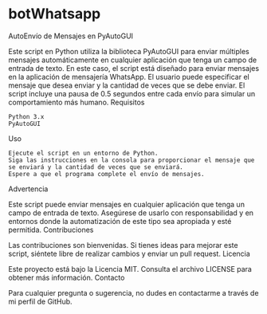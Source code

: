 # botWhatsapp

AutoEnvío de Mensajes en PyAutoGUI

Este script en Python utiliza la biblioteca PyAutoGUI para enviar múltiples mensajes automáticamente en cualquier aplicación que tenga un campo de entrada de texto. En este caso, el script está diseñado para enviar mensajes en la aplicación de mensajería WhatsApp. El usuario puede especificar el mensaje que desea enviar y la cantidad de veces que se debe enviar. El script incluye una pausa de 0.5 segundos entre cada envío para simular un comportamiento más humano.
Requisitos

    Python 3.x
    PyAutoGUI

Uso

    Ejecute el script en un entorno de Python.
    Siga las instrucciones en la consola para proporcionar el mensaje que se enviará y la cantidad de veces que se enviará.
    Espere a que el programa complete el envío de mensajes.

Advertencia

Este script puede enviar mensajes en cualquier aplicación que tenga un campo de entrada de texto. Asegúrese de usarlo con responsabilidad y en entornos donde la automatización de este tipo sea apropiada y esté permitida.
Contribuciones

Las contribuciones son bienvenidas. Si tienes ideas para mejorar este script, siéntete libre de realizar cambios y enviar un pull request.
Licencia

Este proyecto está bajo la Licencia MIT. Consulta el archivo LICENSE para obtener más información.
Contacto

Para cualquier pregunta o sugerencia, no dudes en contactarme a través de mi perfil de GitHub.
